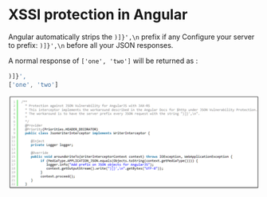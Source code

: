 # XSSI protection in Angular

Angular automatically strips the `)]}',\n` prefix if any
Configure your server to prefix: `)]}',\n` before all your JSON responses.

A normal response of `['one', 'two']` will be returned as :
``` typescript
)]}',
['one', 'two']
```
![xssi-jax-rs](../../assets/xssi-jax-rs.png)